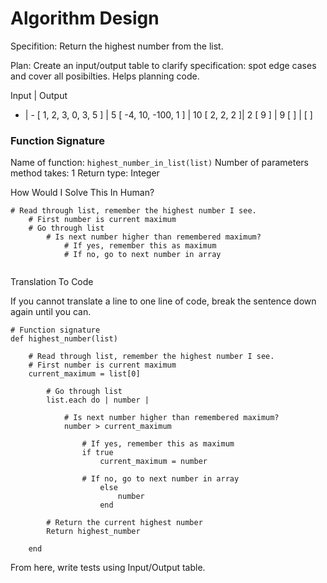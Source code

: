 # Algorithm Design 

Specifition: Return the highest number from the list.

Plan:
Create an input/output table to clarify specification: spot edge cases and cover all posibilties. Helps planning code. 

Input | Output
- | - 
[ 1, 2, 3, 0, 3, 5 ] | 5
[ -4, 10, -100, 1 ] | 10
[ 2, 2, 2 ]| 2
[ 9 ] | 9
[ ] | [ ]

### Function Signature
Name of function: `highest_number_in_list(list)` 
Number of parameters method takes: 1
Return type: Integer

How Would I Solve This In Human?
```
# Read through list, remember the highest number I see.
    # First number is current maximum
    # Go through list 
        # Is next number higher than remembered maximum?
            # If yes, remember this as maximum
            # If no, go to next number in array
            
```
    
Translation To Code

If you cannot translate a line to one line of code, break the sentence down again until you can.

```
# Function signature
def highest_number(list)

    # Read through list, remember the highest number I see.
    # First number is current maximum
    current_maximum = list[0]
    
        # Go through list 
        list.each do | number | 

            # Is next number higher than remembered maximum?
            number > current_maximum

                # If yes, remember this as maximum
                if true
                    current_maximum = number

                # If no, go to next number in array
                    else 
                        number
                    end 

        # Return the current highest number
        Return highest_number

    end      
```
From here, write tests using Input/Output table.

